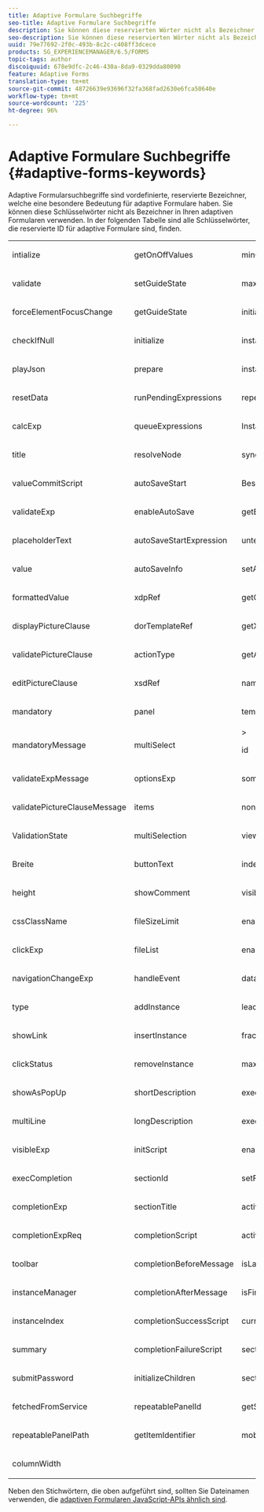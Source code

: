 ```yaml
---
title: Adaptive Formulare Suchbegriffe
seo-title: Adaptive Formulare Suchbegriffe
description: Sie können diese reservierten Wörter nicht als Bezeichner in Ihren adaptiven Formularen verwenden.
seo-description: Sie können diese reservierten Wörter nicht als Bezeichner in Ihren adaptiven Formularen verwenden.
uuid: 79e77692-2f0c-493b-8c2c-c408ff3dcece
products: SG_EXPERIENCEMANAGER/6.5/FORMS
topic-tags: author
discoiquuid: 678e9dfc-2c46-430a-8da9-0329dda80090
feature: Adaptive Forms
translation-type: tm+mt
source-git-commit: 48726639e93696f32fa368fad2630e6fca50640e
workflow-type: tm+mt
source-wordcount: '225'
ht-degree: 96%

---
```



# Adaptive Formulare Suchbegriffe {#adaptive-forms-keywords}

Adaptive Formularsuchbegriffe sind vordefinierte, reservierte Bezeichner, welche eine besondere Bedeutung für adaptive Formulare haben. Sie können diese Schlüsselwörter nicht als Bezeichner in Ihren adaptiven Formularen verwenden. In der folgenden Tabelle sind alle Schlüsselwörter, die reservierte ID für adaptive Formulare sind, finden.

<table>
 <tbody>
  <tr>
   <td><p>intialize</p> </td>
   <td><p>getOnOffValues</p> </td>
   <td><p>minOccur</p> </td>
  </tr>
  <tr>
   <td><p>validate</p> </td>
   <td><p>setGuideState</p> </td>
   <td><p>maxOccur</p> </td>
  </tr>
  <tr>
   <td><p>forceElementFocusChange</p> </td>
   <td><p>getGuideState</p> </td>
   <td><p>initialOccur</p> </td>
  </tr>
  <tr>
   <td><p>checkIfNull</p> </td>
   <td><p>initialize</p> </td>
   <td><p>instanceTemplateId</p> </td>
  </tr>
  <tr>
   <td><p>playJson</p> </td>
   <td><p>prepare</p> </td>
   <td><p>instanceCount</p> </td>
  </tr>
  <tr>
   <td><p>resetData</p> </td>
   <td><p>runPendingExpressions</p> </td>
   <td><p>repeatable</p> </td>
  </tr>
  <tr>
   <td><p>calcExp</p> </td>
   <td><p>queueExpressions</p> </td>
   <td><p>Instanzen</p> </td>
  </tr>
  <tr>
   <td><p>title</p> </td>
   <td><p>resolveNode</p> </td>
   <td><p>syncXFAProps</p> </td>
  </tr>
  <tr>
   <td><p>valueCommitScript</p> </td>
   <td><p>autoSaveStart</p> </td>
   <td><p>Besuch</p> </td>
  </tr>
  <tr>
   <td><p>validateExp</p> </td>
   <td><p>enableAutoSave</p> </td>
   <td><p>getElement</p> </td>
  </tr>
  <tr>
   <td><p>placeholderText</p> </td>
   <td><p>autoSaveStartExpression</p> </td>
   <td><p>untergeordnete Elemente</p> </td>
  </tr>
  <tr>
   <td><p>value</p> </td>
   <td><p>autoSaveInfo</p> </td>
   <td><p>setAttribute</p> </td>
  </tr>
  <tr>
   <td><p>formattedValue</p> </td>
   <td><p>xdpRef</p> </td>
   <td><p>getGuideProp</p> </td>
  </tr>
  <tr>
   <td><p>displayPictureClause</p> </td>
   <td><p>dorTemplateRef</p> </td>
   <td><p>getXFAProp</p> </td>
  </tr>
  <tr>
   <td><p>validatePictureClause</p> </td>
   <td><p>actionType</p> </td>
   <td><p>getAttribute</p> </td>
  </tr>
  <tr>
   <td><p>editPictureClause</p> </td>
   <td><p>xsdRef</p> </td>
   <td><p>name</p> </td>
  </tr>
  <tr>
   <td><p>mandatory</p> </td>
   <td><p>panel</p> </td>
   <td><p>templateId</p> </td>
  </tr>
  <tr>
   <td><p>mandatoryMessage</p> </td>
   <td><p>multiSelect</p> </td>
   <td>&gt;<p>id</p> </td>
  </tr>
  <tr>
   <td><p>validateExpMessage</p> </td>
   <td><p>optionsExp</p> </td>
   <td><p>somExpression</p> </td>
  </tr>
  <tr>
   <td><p>validatePictureClauseMessage</p> </td>
   <td><p>items</p> </td>
   <td><p>nonLocalizedTitle</p> </td>
  </tr>
  <tr>
   <td><p>ValidationState</p> </td>
   <td><p>multiSelection</p> </td>
   <td><p>viewVisited</p> </td>
  </tr>
  <tr>
   <td><p>Breite</p> </td>
   <td><p>buttonText</p> </td>
   <td><p>index</p> </td>
  </tr>
  <tr>
   <td><p>height</p> </td>
   <td><p>showComment</p> </td>
   <td><p>visible</p> </td>
  </tr>
  <tr>
   <td><p>cssClassName</p> </td>
   <td><p>fileSizeLimit</p> </td>
   <td><p>enabled</p> </td>
  </tr>
  <tr>
   <td><p>clickExp</p> </td>
   <td><p>fileList</p> </td>
   <td><p>enableLayoutOptimization</p> </td>
  </tr>
  <tr>
   <td><p>navigationChangeExp</p> </td>
   <td><p>handleEvent</p> </td>
   <td><p>dataType</p> </td>
  </tr>
  <tr>
   <td><p>type</p> </td>
   <td><p>addInstance</p> </td>
   <td><p>leadDigits</p> </td>
  </tr>
  <tr>
   <td><p>showLink</p> </td>
   <td><p>insertInstance</p> </td>
   <td><p>fracDigits</p> </td>
  </tr>
  <tr>
   <td><p>clickStatus</p> </td>
   <td><p>removeInstance</p> </td>
   <td><p>maxChars</p> </td>
  </tr>
  <tr>
   <td><p>showAsPopUp</p> </td>
   <td><p>shortDescription</p> </td>
   <td><p>execNavigationChangeExpression</p> </td>
  </tr>
  <tr>
   <td><p>multiLine</p> </td>
   <td><p>longDescription</p> </td>
   <td><p>executeExpression</p> </td>
  </tr>
  <tr>
   <td><p>visibleExp</p> </td>
   <td><p>initScript</p> </td>
   <td><p>enabledExp</p> </td>
  </tr>
  <tr>
   <td><p>execCompletion</p> </td>
   <td><p>sectionId</p> </td>
   <td><p>setFocus</p> </td>
  </tr>
  <tr>
   <td><p>completionExp</p> </td>
   <td><p>sectionTitle</p> </td>
   <td><p>activeInstance</p> </td>
  </tr>
  <tr>
   <td><p>completionExpReq</p> </td>
   <td><p>completionScript</p> </td>
   <td><p>activePart</p> </td>
  </tr>
  <tr>
   <td><p>toolbar</p> </td>
   <td><p>completionBeforeMessage</p> </td>
   <td><p>isLastPart</p> </td>
  </tr>
  <tr>
   <td><p>instanceManager</p> </td>
   <td><p>completionAfterMessage</p> </td>
   <td><p>isFirstPart</p> </td>
  </tr>
  <tr>
   <td><p>instanceIndex</p> </td>
   <td><p>completionSuccessScript</p> </td>
   <td><p>currentActivePart</p> </td>
  </tr>
  <tr>
   <td><p>summary</p> </td>
   <td><p>completionFailureScript</p> </td>
   <td><p>sectionName</p> </td>
  </tr>
  <tr>
   <td><p>submitPassword</p> </td>
   <td><p>initializeChildren</p> </td>
   <td><p>sectionFields</p> </td>
  </tr>
  <tr>
   <td><p>fetchedFromService</p> </td>
   <td><p>repeatablePanelId</p> </td>
   <td><p>getSelectedIndex</p> </td>
  </tr>
  <tr>
   <td><p>repeatablePanelPath</p> </td>
   <td><p>getItemIdentifier</p> </td>
   <td><p>mobileLayout</p> </td>
  </tr>
  <tr>
   <td><p>columnWidth</p> </td>
   <td> </td>
   <td> </td>
  </tr>
 </tbody>
</table>

Neben den Stichwörtern, die oben aufgeführt sind, sollten Sie Dateinamen verwenden, die [adaptiven Formularen JavaScript-APIs ähnlich sind](https://adobe.com/go/learn_aemforms_javascript_api_63).
